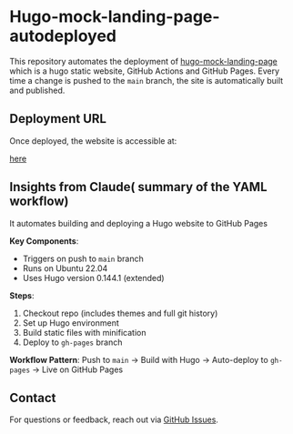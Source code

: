 
# Hugo-mock-landing-page-autodeployed

This repository automates the deployment of [hugo-mock-landing-page](https://github.com/nilla-moige/hugo-mock-landing-page) which is a hugo static website, GitHub Actions and GitHub Pages. Every time a change is pushed to the `main` branch, the site is automatically built and published.  

## Deployment URL

Once deployed, the website is accessible at:  

[here](https://nilla-moige.github.io/hugo-mock-landing-page-autodeployed/)

## Insights from Claude( summary of the YAML workflow)

It automates building and deploying a Hugo website to GitHub Pages

**Key Components**:

- Triggers on push to `main` branch
- Runs on Ubuntu 22.04
- Uses Hugo version 0.144.1 (extended)

**Steps**:

1. Checkout repo (includes themes and full git history)
2. Set up Hugo environment
3. Build static files with minification
4. Deploy to `gh-pages` branch

**Workflow Pattern**:
Push to `main` → Build with Hugo → Auto-deploy to `gh-pages` → Live on GitHub Pages

## Contact

For questions or feedback, reach out via [GitHub Issues](https://github.com/nilla-moige/hugo-mock-landing-page-autodeployed/issues).
